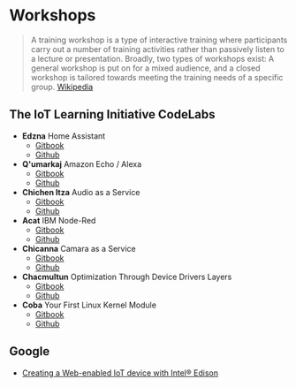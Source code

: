 # Workshops

> A training workshop is a type of interactive training where participants carry out a number of training activities rather than passively listen to a lecture or presentation. Broadly, two types of workshops exist: A general workshop is put on for a mixed audience, and a closed workshop is tailored towards meeting the training needs of a specific group. [Wikipedia](https://en.wikipedia.org/wiki/Training_workshop)

## The IoT Learning Initiative CodeLabs

- __Edzna__ Home Assistant
  - [Gitbook](https://theiotlearninginitiative.gitbooks.io/codelabs/content/Edzna/documentation/Edzna.html)
  - [Github](https://github.com/TheIoTLearningInitiative/CodeLabs)
- __Q'umarkaj__ Amazon Echo / Alexa
  - [Gitbook](https://theiotlearninginitiative.gitbooks.io/codelabs/content/Qumarkaj/documentation/Qumarkaj.html)
  - [Github](https://github.com/TheIoTLearningInitiative/CodeLabs)
- __Chichen Itza__ Audio as a Service
  - [Gitbook](https://theiotlearninginitiative.gitbooks.io/codelabs/content/ChichenItza/documentation/ChichenItza.html)
  - [Github](https://github.com/TheIoTLearningInitiative/CodeLabs)
- __Acat__ IBM Node-Red
  - [Gitbook](https://theiotlearninginitiative.gitbooks.io/codelabs/content/Gods/Acat/documentation/Acat.html)
  - [Github](https://github.com/TheIoTLearningInitiative/CodeLabs)
- __Chicanna__ Camara as a Service
  - [Gitbook](https://theiotlearninginitiative.gitbooks.io/codelabs/content/Chicanna/documentation/Chicanna.html)
  - [Github](https://github.com/TheIoTLearningInitiative/CodeLabs)
- __Chacmultun__ Optimization Through Device Drivers Layers
  - [Gitbook]()
  - [Github](https://github.com/TheIoTLearningInitiative/CodeLabs)
- __Coba__ Your First Linux Kernel Module
  - [Gitbook]()
  - [Github](https://github.com/TheIoTLearningInitiative/CodeLabs)

## Google

- [Creating a Web-enabled IoT device with Intel® Edison](https://developers.google.com/web/updates/2016/03/web-enabled-internet-of-things?hl=en)

